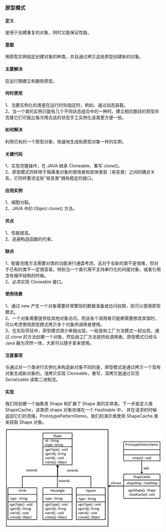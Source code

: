 ### 原型模式

#### 定义
是用于创建重复的对象，同时又能保证性能。    

#### 意图          
用原型实例指定创建对象的种类，并且通过拷贝这些原型创建新的对象。

#### 主要解决   
在运行期建立和删除原型。

####  何时使用      
 1、当要实例化的类是在运行时刻指定时，例如，通过动态装载。  
 2、当一个类的实例只能有几个不同状态组合中的一种时。建立相应数目的原型并克隆它们可能比每次用合适的状态手工实例化该类更方便一些。       

#### 如何解决       
利用已有的一个原型对象，快速地生成和原型对象一样的实例。

#### 关键代码
 1、实现克隆操作，在 JAVA 继承 Cloneable，重写 clone()。       
 2、原型模式同样用于隔离类对象的使用者和具体类型（易变类）之间的耦合关系，它同样要求这些"易变类"拥有稳定的接口。     

#### 应用实例      
1、细胞分裂。         
2、JAVA 中的 Object clone() 方法。                 

#### 优点         
1、性能提高。         
2、逃避构造函数的约束。  

#### 缺点     
 1、配备克隆方法需要对类的功能进行通盘考虑，这对于全新的类不是很难，但对于已有的类不一定很容易，特别当一个类引用不支持串行化的间接对象，或者引用含有循环结构的时候。     
 2、必须实现 Cloneable 接口。       

#### 使用场景      
1、通过 new 产生一个对象需要非常繁琐的数据准备或访问权限，则可以使用原型模式。       
2、一个对象需要提供给其他对象访问，而且各个调用者可能都需要修改其值时，可以考虑使用原型模式拷贝多个对象供调用者使用。      
3、在实际项目中，原型模式很少单独出现，一般是和工厂方法模式一起出现，通过 clone 的方法创建一个对象，然后由工厂方法提供给调用者。原型模式已经与 Java 融为浑然一体，大家可以随手拿来使用。        

#### 注意事项       
与通过对一个类进行实例化来构造新对象不同的是，原型模式是通过拷贝一个现有对象生成新对象的。浅拷贝实现 Cloneable，重写，深拷贝是通过实现 Serializable 读取二进制流。

#### 实现     
我们将创建一个抽象类 Shape 和扩展了 Shape 类的实体类。下一步是定义类 ShapeCache，该类把 shape 对象存储在一个 Hashtable 中，
并在请求的时候返回它们的克隆。PrototypePatternDemo，我们的演示类使用 ShapeCache 类来获取 Shape 对象。      
![Alt text](./images/prototype_pattern.jpg)